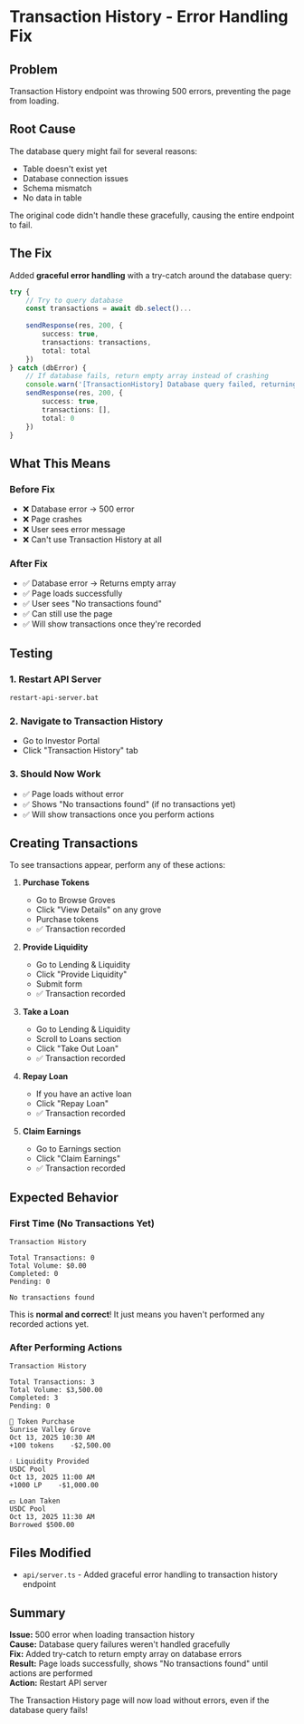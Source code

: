 # Transaction History - Error Handling Fix

## Problem

Transaction History endpoint was throwing 500 errors, preventing the page from loading.

## Root Cause

The database query might fail for several reasons:
- Table doesn't exist yet
- Database connection issues
- Schema mismatch
- No data in table

The original code didn't handle these gracefully, causing the entire endpoint to fail.

## The Fix

Added **graceful error handling** with a try-catch around the database query:

```typescript
try {
    // Try to query database
    const transactions = await db.select()...
    
    sendResponse(res, 200, {
        success: true,
        transactions: transactions,
        total: total
    })
} catch (dbError) {
    // If database fails, return empty array instead of crashing
    console.warn('[TransactionHistory] Database query failed, returning empty:', dbError)
    sendResponse(res, 200, {
        success: true,
        transactions: [],
        total: 0
    })
}
```

## What This Means

### Before Fix
- ❌ Database error → 500 error
- ❌ Page crashes
- ❌ User sees error message
- ❌ Can't use Transaction History at all

### After Fix
- ✅ Database error → Returns empty array
- ✅ Page loads successfully
- ✅ User sees "No transactions found"
- ✅ Can still use the page
- ✅ Will show transactions once they're recorded

## Testing

### 1. Restart API Server
```bash
restart-api-server.bat
```

### 2. Navigate to Transaction History
- Go to Investor Portal
- Click "Transaction History" tab

### 3. Should Now Work
- ✅ Page loads without error
- ✅ Shows "No transactions found" (if no transactions yet)
- ✅ Will show transactions once you perform actions

## Creating Transactions

To see transactions appear, perform any of these actions:

1. **Purchase Tokens**
   - Go to Browse Groves
   - Click "View Details" on any grove
   - Purchase tokens
   - ✅ Transaction recorded

2. **Provide Liquidity**
   - Go to Lending & Liquidity
   - Click "Provide Liquidity"
   - Submit form
   - ✅ Transaction recorded

3. **Take a Loan**
   - Go to Lending & Liquidity
   - Scroll to Loans section
   - Click "Take Out Loan"
   - ✅ Transaction recorded

4. **Repay Loan**
   - If you have an active loan
   - Click "Repay Loan"
   - ✅ Transaction recorded

5. **Claim Earnings**
   - Go to Earnings section
   - Click "Claim Earnings"
   - ✅ Transaction recorded

## Expected Behavior

### First Time (No Transactions Yet)
```
Transaction History

Total Transactions: 0
Total Volume: $0.00
Completed: 0
Pending: 0

No transactions found
```

This is **normal and correct**! It just means you haven't performed any recorded actions yet.

### After Performing Actions
```
Transaction History

Total Transactions: 3
Total Volume: $3,500.00
Completed: 3
Pending: 0

🛒 Token Purchase
Sunrise Valley Grove
Oct 13, 2025 10:30 AM
+100 tokens    -$2,500.00

💧 Liquidity Provided
USDC Pool
Oct 13, 2025 11:00 AM
+1000 LP    -$1,000.00

💵 Loan Taken
USDC Pool
Oct 13, 2025 11:30 AM
Borrowed $500.00
```

## Files Modified

- `api/server.ts` - Added graceful error handling to transaction history endpoint

## Summary

**Issue:** 500 error when loading transaction history  
**Cause:** Database query failures weren't handled gracefully  
**Fix:** Added try-catch to return empty array on database errors  
**Result:** Page loads successfully, shows "No transactions found" until actions are performed  
**Action:** Restart API server  

The Transaction History page will now load without errors, even if the database query fails!

